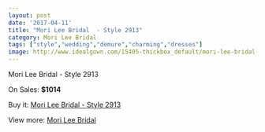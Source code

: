 ```yaml
---
layout: post
date: '2017-04-11'
title: "Mori Lee Bridal  - Style 2913"
category: Mori Lee Bridal
tags: ["style","wedding","demure","charming","dresses"]
image: http://www.idealgown.com/15405-thickbox_default/mori-lee-bridal-style-2913.jpg
---
```

Mori Lee Bridal  - Style 2913

On Sales: **$1014**
<a href="https://www.idealgown.com/en/mori-lee-bridal/6162-mori-lee-bridal-style-2913.html"><amp-img layout="responsive" width="600" height="600" src="//www.idealgown.com/15405-thickbox_default/mori-lee-bridal-style-2913.jpg" alt="Mori Lee Bridal  - Style 2913 0" /></a>
<a href="https://www.idealgown.com/en/mori-lee-bridal/6162-mori-lee-bridal-style-2913.html"><amp-img layout="responsive" width="600" height="600" src="//www.idealgown.com/15406-thickbox_default/mori-lee-bridal-style-2913.jpg" alt="Mori Lee Bridal  - Style 2913 1" /></a>

Buy it: [Mori Lee Bridal  - Style 2913](https://www.idealgown.com/en/mori-lee-bridal/6162-mori-lee-bridal-style-2913.html "Mori Lee Bridal  - Style 2913")

View more: [Mori Lee Bridal](https://www.idealgown.com/en/90-mori-lee-bridal "Mori Lee Bridal")